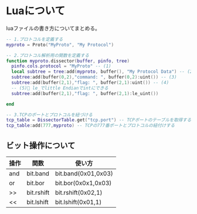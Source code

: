 # Luaについて

luaファイルの書き方についてまとめる。

```lua
-- 1.プロトコルを定義する
myproto = Proto("MyProto", "My Protocol")

-- 2.プロトコル解析用の関数を定義する
function myproto.dissector(buffer, pinfo, tree)
  pinfo.cols.protocol = "MyProto" -- (1)
  local subtree = tree:add(myproto, buffer(), "My Protocol Data") -- (2)
  subtree:add(buffer(0,2),"command: ", buffer(0,2):uint()) -- (3)
  subtree:add(buffer(2,1),"flag: ", buffer(2,1):uint()) -- (4)
  -- (5)🌟 le_でlittle Endianでintにできる
  subtree:add(buffer(2,1),"flag: ", buffer(2,1):le_uint()) 

end

-- 3.TCPのポートとプロトコルを紐づける
tcp_table = DissectorTable.get("tcp.port") -- TCPポートのテーブルを取得する
tcp_table:add(777,myproto) -- TCPの777番ポートとプロトコルの紐付けする
```

## ビット操作について

|操作|関数|使い方|
|-|-|-|
|and|bit.band|bit.band(0x01,0x03)|
|or|bit.bor|bit.bor(0x0x1,0x03)|
| >> |bit.rshift|bit.rshift(0x02,1)|
| << |bit.lshift|bit.lshift(0x01,1)|
